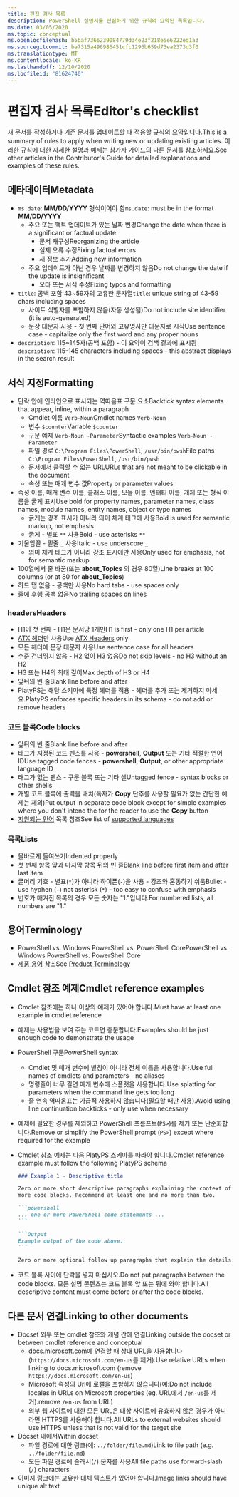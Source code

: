 ```yaml
---
title: 편집 검사 목록
description: PowerShell 설명서를 편집하기 위한 규칙의 요약된 목록입니다.
ms.date: 03/05/2020
ms.topic: conceptual
ms.openlocfilehash: b5baf7366239084779d34e23f218e5e6222ed1a3
ms.sourcegitcommit: ba7315a496986451cfc1296b659d73ea2373d3f0
ms.translationtype: MT
ms.contentlocale: ko-KR
ms.lasthandoff: 12/10/2020
ms.locfileid: "81624740"
---
```

# <a name="editors-checklist"></a><span data-ttu-id="139cc-103">편집자 검사 목록</span><span class="sxs-lookup"><span data-stu-id="139cc-103">Editor's checklist</span></span>

<span data-ttu-id="139cc-104">새 문서를 작성하거나 기존 문서를 업데이트할 때 적용할 규칙의 요약입니다.</span><span class="sxs-lookup"><span data-stu-id="139cc-104">This is a summary of rules to apply when writing new or updating existing articles.</span></span> <span data-ttu-id="139cc-105">이러한 규칙에 대한 자세한 설명과 예제는 참가자 가이드의 다른 문서를 참조하세요.</span><span class="sxs-lookup"><span data-stu-id="139cc-105">See other articles in the Contributor's Guide for detailed explanations and examples of these rules.</span></span>

## <a name="metadata"></a><span data-ttu-id="139cc-106">메타데이터</span><span class="sxs-lookup"><span data-stu-id="139cc-106">Metadata</span></span>

- <span data-ttu-id="139cc-107">`ms.date`: **MM/DD/YYYY** 형식이어야 함</span><span class="sxs-lookup"><span data-stu-id="139cc-107">`ms.date`: must be in the format **MM/DD/YYYY**</span></span>
  - <span data-ttu-id="139cc-108">주요 또는 팩트 업데이트가 있는 날짜 변경</span><span class="sxs-lookup"><span data-stu-id="139cc-108">Change the date when there is a significant or factual update</span></span>
    - <span data-ttu-id="139cc-109">문서 재구성</span><span class="sxs-lookup"><span data-stu-id="139cc-109">Reorganizing the article</span></span>
    - <span data-ttu-id="139cc-110">실제 오류 수정</span><span class="sxs-lookup"><span data-stu-id="139cc-110">Fixing factual errors</span></span>
    - <span data-ttu-id="139cc-111">새 정보 추가</span><span class="sxs-lookup"><span data-stu-id="139cc-111">Adding new information</span></span>
  - <span data-ttu-id="139cc-112">주요 업데이트가 아닌 경우 날짜를 변경하지 않음</span><span class="sxs-lookup"><span data-stu-id="139cc-112">Do not change the date if the update is insignificant</span></span>
    - <span data-ttu-id="139cc-113">오타 또는 서식 수정</span><span class="sxs-lookup"><span data-stu-id="139cc-113">Fixing typos and formatting</span></span>
- <span data-ttu-id="139cc-114">`title`: 공백 포함 43~59자의 고유한 문자열</span><span class="sxs-lookup"><span data-stu-id="139cc-114">`title`: unique string of 43-59 chars including spaces</span></span>
  - <span data-ttu-id="139cc-115">사이트 식별자를 포함하지 않음(자동 생성됨)</span><span class="sxs-lookup"><span data-stu-id="139cc-115">Do not include site identifier (it is auto-generated)</span></span>
  - <span data-ttu-id="139cc-116">문장 대문자 사용 - 첫 번째 단어와 고유명사만 대문자로 시작</span><span class="sxs-lookup"><span data-stu-id="139cc-116">Use sentence case - capitalize only the first word and any proper nouns</span></span>
- <span data-ttu-id="139cc-117">`description`: 115~145자(공백 포함) - 이 요약이 검색 결과에 표시됨</span><span class="sxs-lookup"><span data-stu-id="139cc-117">`description`: 115-145 characters including spaces - this abstract displays in the search result</span></span>

## <a name="formatting"></a><span data-ttu-id="139cc-118">서식 지정</span><span class="sxs-lookup"><span data-stu-id="139cc-118">Formatting</span></span>

- <span data-ttu-id="139cc-119">단락 안에 인라인으로 표시되는 역따옴표 구문 요소</span><span class="sxs-lookup"><span data-stu-id="139cc-119">Backtick syntax elements that appear, inline, within a paragraph</span></span>
  - <span data-ttu-id="139cc-120">Cmdlet 이름 `Verb-Noun`</span><span class="sxs-lookup"><span data-stu-id="139cc-120">Cmdlet names `Verb-Noun`</span></span>
  - <span data-ttu-id="139cc-121">변수 `$counter`</span><span class="sxs-lookup"><span data-stu-id="139cc-121">Variable `$counter`</span></span>
  - <span data-ttu-id="139cc-122">구문 예제 `Verb-Noun -Parameter`</span><span class="sxs-lookup"><span data-stu-id="139cc-122">Syntactic examples `Verb-Noun -Parameter`</span></span>
  - <span data-ttu-id="139cc-123">파일 경로 `C:\Program Files\PowerShell`, `/usr/bin/pwsh`</span><span class="sxs-lookup"><span data-stu-id="139cc-123">File paths `C:\Program Files\PowerShell`, `/usr/bin/pwsh`</span></span>
  - <span data-ttu-id="139cc-124">문서에서 클릭할 수 없는 URL</span><span class="sxs-lookup"><span data-stu-id="139cc-124">URLs that are not meant to be clickable in the document</span></span>
  - <span data-ttu-id="139cc-125">속성 또는 매개 변수 값</span><span class="sxs-lookup"><span data-stu-id="139cc-125">Property or parameter values</span></span>
- <span data-ttu-id="139cc-126">속성 이름, 매개 변수 이름, 클래스 이름, 모듈 이름, 엔터티 이름, 개체 또는 형식 이름을 굵게 표시</span><span class="sxs-lookup"><span data-stu-id="139cc-126">Use bold for property names, parameter names, class names, module names, entity names, object or type names</span></span>
  - <span data-ttu-id="139cc-127">굵게는 강조 표시가 아니라 의미 체계 태그에 사용</span><span class="sxs-lookup"><span data-stu-id="139cc-127">Bold is used for semantic markup, not emphasis</span></span>
  - <span data-ttu-id="139cc-128">굵게 - 별표 `**` 사용</span><span class="sxs-lookup"><span data-stu-id="139cc-128">Bold - use asterisks `**`</span></span>
- <span data-ttu-id="139cc-129">기울임꼴 - 밑줄 `_` 사용</span><span class="sxs-lookup"><span data-stu-id="139cc-129">Italic - use underscore `_`</span></span>
  - <span data-ttu-id="139cc-130">의미 체계 태그가 아니라 강조 표시에만 사용</span><span class="sxs-lookup"><span data-stu-id="139cc-130">Only used for emphasis, not for semantic markup</span></span>
- <span data-ttu-id="139cc-131">100열에서 줄 바꿈(또는 **about_Topics** 의 경우 80열)</span><span class="sxs-lookup"><span data-stu-id="139cc-131">Line breaks at 100 columns (or at 80 for **about_Topics**)</span></span>
- <span data-ttu-id="139cc-132">하드 탭 없음 - 공백만 사용</span><span class="sxs-lookup"><span data-stu-id="139cc-132">No hard tabs - use spaces only</span></span>
- <span data-ttu-id="139cc-133">줄에 후행 공백 없음</span><span class="sxs-lookup"><span data-stu-id="139cc-133">No trailing spaces on lines</span></span>

### <a name="headers"></a><span data-ttu-id="139cc-134">headers</span><span class="sxs-lookup"><span data-stu-id="139cc-134">Headers</span></span>

- <span data-ttu-id="139cc-135">H1이 첫 번째 - H1은 문서당 1개만</span><span class="sxs-lookup"><span data-stu-id="139cc-135">H1 is first - only one H1 per article</span></span>
- <span data-ttu-id="139cc-136">[ATX 헤더](https://github.github.com/gfm/#atx-headings)만 사용</span><span class="sxs-lookup"><span data-stu-id="139cc-136">Use [ATX Headers](https://github.github.com/gfm/#atx-headings) only</span></span>
- <span data-ttu-id="139cc-137">모든 헤더에 문장 대문자 사용</span><span class="sxs-lookup"><span data-stu-id="139cc-137">Use sentence case for all headers</span></span>
- <span data-ttu-id="139cc-138">수준 건너뛰지 않음 - H2 없이 H3 없음</span><span class="sxs-lookup"><span data-stu-id="139cc-138">Do not skip levels - no H3 without an H2</span></span>
- <span data-ttu-id="139cc-139">H3 또는 H4의 최대 깊이</span><span class="sxs-lookup"><span data-stu-id="139cc-139">Max depth of H3 or H4</span></span>
- <span data-ttu-id="139cc-140">앞뒤의 빈 줄</span><span class="sxs-lookup"><span data-stu-id="139cc-140">Blank line before and after</span></span>
- <span data-ttu-id="139cc-141">PlatyPS는 해당 스키마에 특정 헤더를 적용 - 헤더를 추가 또는 제거하지 마세요.</span><span class="sxs-lookup"><span data-stu-id="139cc-141">PlatyPS enforces specific headers in its schema - do not add or remove headers</span></span>

### <a name="code-blocks"></a><span data-ttu-id="139cc-142">코드 블록</span><span class="sxs-lookup"><span data-stu-id="139cc-142">Code blocks</span></span>

- <span data-ttu-id="139cc-143">앞뒤의 빈 줄</span><span class="sxs-lookup"><span data-stu-id="139cc-143">Blank line before and after</span></span>
- <span data-ttu-id="139cc-144">태그가 지정된 코드 펜스를 사용 - **powershell**, **Output** 또는 기타 적절한 언어 ID</span><span class="sxs-lookup"><span data-stu-id="139cc-144">Use tagged code fences - **powershell**, **Output**, or other appropriate language ID</span></span>
- <span data-ttu-id="139cc-145">태그가 없는 펜스 - 구문 블록 또는 기타 셸</span><span class="sxs-lookup"><span data-stu-id="139cc-145">Untagged fence - syntax blocks or other shells</span></span>
- <span data-ttu-id="139cc-146">개별 코드 블록에 출력을 배치(독자가 **Copy** 단추를 사용할 필요가 없는 간단한 예제는 제외)</span><span class="sxs-lookup"><span data-stu-id="139cc-146">Put output in separate code block except for simple examples where you don't intend the for the reader to use the **Copy** button</span></span>
- <span data-ttu-id="139cc-147">[지원되는 언어](/contribute/code-in-docs#supported-languages) 목록 참조</span><span class="sxs-lookup"><span data-stu-id="139cc-147">See list of [supported languages](/contribute/code-in-docs#supported-languages)</span></span>

### <a name="lists"></a><span data-ttu-id="139cc-148">목록</span><span class="sxs-lookup"><span data-stu-id="139cc-148">Lists</span></span>

- <span data-ttu-id="139cc-149">올바르게 들여쓰기</span><span class="sxs-lookup"><span data-stu-id="139cc-149">Indented properly</span></span>
- <span data-ttu-id="139cc-150">첫 번째 항목 앞과 마지막 항목 뒤의 빈 줄</span><span class="sxs-lookup"><span data-stu-id="139cc-150">Blank line before first item and after last item</span></span>
- <span data-ttu-id="139cc-151">글머리 기호 - 별표(`*`)가 아니라 하이픈(`-`)을 사용 - 강조와 혼동하기 쉬움</span><span class="sxs-lookup"><span data-stu-id="139cc-151">Bullet - use hyphen (`-`) not asterisk (`*`) - too easy to confuse with emphasis</span></span>
- <span data-ttu-id="139cc-152">번호가 매겨진 목록의 경우 모든 숫자는 "1."입니다.</span><span class="sxs-lookup"><span data-stu-id="139cc-152">For numbered lists, all numbers are "1."</span></span>

## <a name="terminology"></a><span data-ttu-id="139cc-153">용어</span><span class="sxs-lookup"><span data-stu-id="139cc-153">Terminology</span></span>

- <span data-ttu-id="139cc-154">PowerShell vs. Windows PowerShell vs. PowerShell Core</span><span class="sxs-lookup"><span data-stu-id="139cc-154">PowerShell vs. Windows PowerShell vs. PowerShell Core</span></span>
- <span data-ttu-id="139cc-155">[제품 용어](powershell-style-guide.md#product-terminology) 참조</span><span class="sxs-lookup"><span data-stu-id="139cc-155">See [Product Terminology](powershell-style-guide.md#product-terminology)</span></span>

## <a name="cmdlet-reference-examples"></a><span data-ttu-id="139cc-156">Cmdlet 참조 예제</span><span class="sxs-lookup"><span data-stu-id="139cc-156">Cmdlet reference examples</span></span>

- <span data-ttu-id="139cc-157">Cmdlet 참조에는 하나 이상의 예제가 있어야 합니다.</span><span class="sxs-lookup"><span data-stu-id="139cc-157">Must have at least one example in cmdlet reference</span></span>
- <span data-ttu-id="139cc-158">예제는 사용법을 보여 주는 코드면 충분합니다.</span><span class="sxs-lookup"><span data-stu-id="139cc-158">Examples should be just enough code to demonstrate the usage</span></span>
- <span data-ttu-id="139cc-159">PowerShell 구문</span><span class="sxs-lookup"><span data-stu-id="139cc-159">PowerShell syntax</span></span>
  - <span data-ttu-id="139cc-160">Cmdlet 및 매개 변수에 별칭이 아니라 전체 이름을 사용합니다.</span><span class="sxs-lookup"><span data-stu-id="139cc-160">Use full names of cmdlets and parameters - no aliases</span></span>
  - <span data-ttu-id="139cc-161">명령줄이 너무 길면 매개 변수에 스플랫을 사용합니다.</span><span class="sxs-lookup"><span data-stu-id="139cc-161">Use splatting for parameters when the command line gets too long</span></span>
  - <span data-ttu-id="139cc-162">줄 연속 역따옴표는 가급적 사용하지 않습니다(필요할 때만 사용).</span><span class="sxs-lookup"><span data-stu-id="139cc-162">Avoid using line continuation backticks - only use when necessary</span></span>
- <span data-ttu-id="139cc-163">예제에 필요한 경우를 제외하고 PowerShell 프롬프트(`PS>`)를 제거 또는 단순화합니다.</span><span class="sxs-lookup"><span data-stu-id="139cc-163">Remove or simplify the PowerShell prompt (`PS>`) except where required for the example</span></span>
- <span data-ttu-id="139cc-164">Cmdlet 참조 예제는 다음 PlatyPS 스키마를 따라야 합니다.</span><span class="sxs-lookup"><span data-stu-id="139cc-164">Cmdlet reference example must follow the following PlatyPS schema</span></span>

  ~~~Markdown
  ### Example 1 - Descriptive title

  Zero or more short descriptive paragraphs explaining the context of the example followed by one or
  more code blocks. Recommend at least one and no more than two.

  ```powershell
  ... one or more PowerShell code statements ...
  ```

  ```Output
  Example output of the code above.
  ```

  Zero or more optional follow up paragraphs that explain the details of the code and output.
  ~~~

- <span data-ttu-id="139cc-165">코드 블록 사이에 단락을 넣지 마십시오.</span><span class="sxs-lookup"><span data-stu-id="139cc-165">Do not put paragraphs between the code blocks.</span></span> <span data-ttu-id="139cc-166">모든 설명 콘텐츠는 코드 블록 앞 또는 뒤에 와야 합니다.</span><span class="sxs-lookup"><span data-stu-id="139cc-166">All descriptive content must come before or after the code blocks.</span></span>

## <a name="linking-to-other-documents"></a><span data-ttu-id="139cc-167">다른 문서 연결</span><span class="sxs-lookup"><span data-stu-id="139cc-167">Linking to other documents</span></span>

- <span data-ttu-id="139cc-168">Docset 외부 또는 cmdlet 참조와 개념 간에 연결</span><span class="sxs-lookup"><span data-stu-id="139cc-168">Linking outside the docset or between cmdlet reference and conceptual</span></span>
  - <span data-ttu-id="139cc-169">docs.microsoft.com에 연결할 때 상대 URL을 사용합니다(`https://docs.microsoft.com/en-us`를 제거).</span><span class="sxs-lookup"><span data-stu-id="139cc-169">Use relative URLs when linking to docs.microsoft.com (remove `https://docs.microsoft.com/en-us`)</span></span>
  - <span data-ttu-id="139cc-170">Microsoft 속성의 Url에 로캘을 포함하지 않습니다(예:</span><span class="sxs-lookup"><span data-stu-id="139cc-170">Do not include locales in URLs on Microsoft properties (eg.</span></span> <span data-ttu-id="139cc-171">URL에서 `/en-us`를 제거).</span><span class="sxs-lookup"><span data-stu-id="139cc-171">remove `/en-us` from URL)</span></span>
  - <span data-ttu-id="139cc-172">외부 웹 사이트에 대한 모든 URL은 대상 사이트에 유효하지 않은 경우가 아니라면 HTTPS를 사용해야 합니다.</span><span class="sxs-lookup"><span data-stu-id="139cc-172">All URLs to external websites should use HTTPS unless that is not valid for the target site</span></span>
- <span data-ttu-id="139cc-173">Docset 내에서</span><span class="sxs-lookup"><span data-stu-id="139cc-173">Within docset</span></span>
  - <span data-ttu-id="139cc-174">파일 경로에 대한 링크(예: `../folder/file.md`)</span><span class="sxs-lookup"><span data-stu-id="139cc-174">Link to file path (e.g. `../folder/file.md`)</span></span>
  - <span data-ttu-id="139cc-175">모든 파일 경로에 슬래시(`/`) 문자를 사용</span><span class="sxs-lookup"><span data-stu-id="139cc-175">All file paths use forward-slash (`/`) characters</span></span>
- <span data-ttu-id="139cc-176">이미지 링크에는 고유한 대체 텍스트가 있어야 합니다.</span><span class="sxs-lookup"><span data-stu-id="139cc-176">Image links should have unique alt text</span></span>
